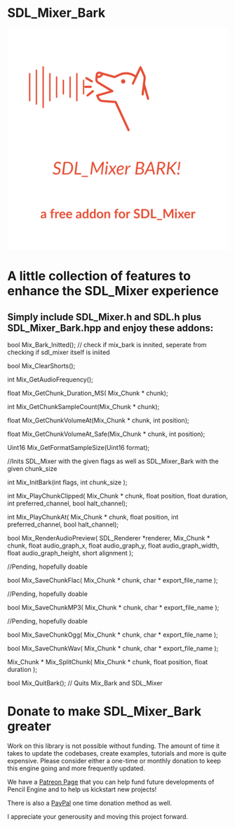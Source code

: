 # SDL_Mixer_Bark

![](https://github.com/pawbyte/SDL_Mixer_Bark/blob/main/sdl_mixer_bark_logo_transparent.png)
# A little collection of features to enhance the SDL_Mixer experience

## Simply include SDL_Mixer.h and SDL.h plus SDL_Mixer_Bark.hpp and enjoy these addons:

bool Mix_Bark_Initted(); // check if mix_bark is innited, seperate from checking if sdl_mixer itself is iniited

bool Mix_ClearShorts();

int Mix_GetAudioFrequency();

float Mix_GetChunk_Duration_MS( Mix_Chunk * chunk);

int Mix_GetChunkSampleCount(Mix_Chunk * chunk);

float Mix_GetChunkVolumeAt(Mix_Chunk * chunk, int position);

float Mix_GetChunkVolumeAt_Safe(Mix_Chunk * chunk, int position);

Uint16 Mix_GetFormatSampleSize(Uint16 format);

//Inits SDL_Mixer with the given flags as well as SDL_Mixer_Bark with the given chunk_size

int Mix_InitBark(int flags, int chunk_size );

int Mix_PlayChunkClipped( Mix_Chunk * chunk, float position, float duration, int preferred_channel, bool halt_channel);

int Mix_PlayChunkAt( Mix_Chunk * chunk, float position, int preferred_channel, bool halt_channel);

bool Mix_RenderAudioPreview( SDL_Renderer *renderer, Mix_Chunk * chunk, float audio_graph_x, float audio_graph_y, float audio_graph_width, float audio_graph_height, short alignment );

//Pending, hopefully doable

bool Mix_SaveChunkFlac( Mix_Chunk * chunk, char * export_file_name );

//Pending, hopefully doable

bool Mix_SaveChunkMP3( Mix_Chunk * chunk, char * export_file_name );

//Pending, hopefully doable

bool Mix_SaveChunkOgg( Mix_Chunk * chunk, char * export_file_name );

bool Mix_SaveChunkWav( Mix_Chunk * chunk, char * export_file_name );

Mix_Chunk * Mix_SplitChunk( Mix_Chunk * chunk, float position, float duration  );

bool Mix_QuitBark(); // Quits Mix_Bark and SDL_Mixer

Donate to make SDL_Mixer_Bark greater
=========================================
Work on this library is not possible without funding. The amount of time it takes to update the codebases, create examples, tutorials and more is quite expensive. Please consider either a one-time or monthly donation to keep this engine going and more frequently updated. 

We have a [Patreon Page](https://www.patreon.com/pawbyte?ty=h) that you can help fund future developments of Pencil Engine and to help us kickstart new projects!

There is also a [PayPal](http://www.pawbyte.com/donate/) one time donation method as well. 

I appreciate your generousity and moving this project forward. 


